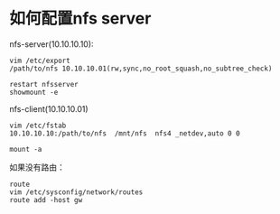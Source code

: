# 如何配置nfs server
nfs-server(10.10.10.10):

```
vim /etc/export
/path/to/nfs 10.10.10.01(rw,sync,no_root_squash,no_subtree_check)
```

```
restart nfsserver
showmount -e
```

nfs-client(10.10.10.01)

```
vim /etc/fstab
10.10.10.10:/path/to/nfs  /mnt/nfs  nfs4 _netdev,auto 0 0 
```

```
mount -a
```

如果没有路由：

```
route 
vim /etc/sysconfig/network/routes
route add -host gw 
```